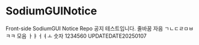 # SodiumGUINotice
Front-side SodiumGUI Notice Repo
공지 테스트입니다.
줄바꿈
자음 ㄱㄴㄷㄹㅁㅂㅋㅋ
모음 ㅏㅑㅓㅕㅗ
숫자 1234560
UPDATEDATE20250107
